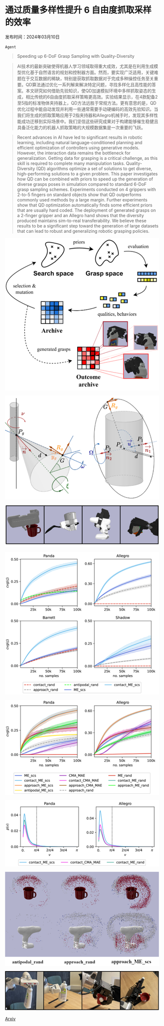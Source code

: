 # 通过质量多样性提升 6 自由度抓取采样的效率

发布时间：2024年03月10日

`Agent`

> Speeding up 6-DoF Grasp Sampling with Quality-Diversity

> AI技术的最新突破使得机器人学习领域取得重大成效，尤其是在利用生成模型优化基于自然语言的规划和控制器方面。然而，要实现广泛适用，关键难题在于交互数据的稀缺，特别是获取抓取数据对于完成多种操控任务至关重要。QD算法通过优化一系列解来解决特定问题，寻找多样化且高性能的答案。本文研究如何借助先验知识，使QD加速模拟环境中多样抓取姿态的生成，相比传统的6自由度抓取采样策略更高效。实验结果显示，在4款配备2至5指的标准物体夹持器上，QD方法远胜于常规方法。更有意思的是，QD优化过程中能自动发现并利用一些通常需要手动硬编码的高效先验知识。当我们将生成的抓取策略应用于2指夹持器和Allegro机械手时，发现其多样性能成功迁移到实际场景中。我们坚信这些研究成果对于构建能够催生稳健且具备泛化能力的机器人抓取策略的大规模数据集是一次重要的飞跃。

> Recent advances in AI have led to significant results in robotic learning, including natural language-conditioned planning and efficient optimization of controllers using generative models. However, the interaction data remains the bottleneck for generalization. Getting data for grasping is a critical challenge, as this skill is required to complete many manipulation tasks. Quality-Diversity (QD) algorithms optimize a set of solutions to get diverse, high-performing solutions to a given problem. This paper investigates how QD can be combined with priors to speed up the generation of diverse grasps poses in simulation compared to standard 6-DoF grasp sampling schemes. Experiments conducted on 4 grippers with 2-to-5 fingers on standard objects show that QD outperforms commonly used methods by a large margin. Further experiments show that QD optimization automatically finds some efficient priors that are usually hard coded. The deployment of generated grasps on a 2-finger gripper and an Allegro hand shows that the diversity produced maintains sim-to-real transferability. We believe these results to be a significant step toward the generation of large datasets that can lead to robust and generalizing robotic grasping policies.

![通过质量多样性提升 6 自由度抓取采样的效率](../../../paper_images/2403.06173/x1.png)

![通过质量多样性提升 6 自由度抓取采样的效率](../../../paper_images/2403.06173/x2.png)

![通过质量多样性提升 6 自由度抓取采样的效率](../../../paper_images/2403.06173/x3.png)

![通过质量多样性提升 6 自由度抓取采样的效率](../../../paper_images/2403.06173/x4.png)

![通过质量多样性提升 6 自由度抓取采样的效率](../../../paper_images/2403.06173/x5.png)

![通过质量多样性提升 6 自由度抓取采样的效率](../../../paper_images/2403.06173/x6.png)

![通过质量多样性提升 6 自由度抓取采样的效率](../../../paper_images/2403.06173/visual_comparison_qd_without_qd_img_2_crop_bis.png)

![通过质量多样性提升 6 自由度抓取采样的效率](../../../paper_images/2403.06173/x7.png)

[Arxiv](https://arxiv.org/abs/2403.06173)